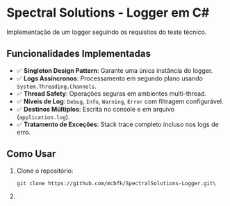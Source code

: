 ﻿# Spectral Solutions - Logger em C#

Implementação de um logger seguindo os requisitos do teste técnico.

## Funcionalidades Implementadas
- ✅ **Singleton Design Pattern**: Garante uma única instância do logger.
- ✅ **Logs Assíncronos**: Processamento em segundo plano usando `System.Threading.Channels`.
- ✅ **Thread Safety**: Operações seguras em ambientes multi-thread.
- ✅ **Níveis de Log**: `Debug`, `Info`, `Warning`, `Error` com filtragem configurável.
- ✅ **Destinos Múltiplos**: Escrita no console e em arquivo (`application.log`).
- ✅ **Tratamento de Exceções**: Stack trace completo incluso nos logs de erro.

## Como Usar
1. Clone o repositório:
   ```
   git clone https://github.com/mcbfk/SpectralSolutions-Logger.git\
1.
